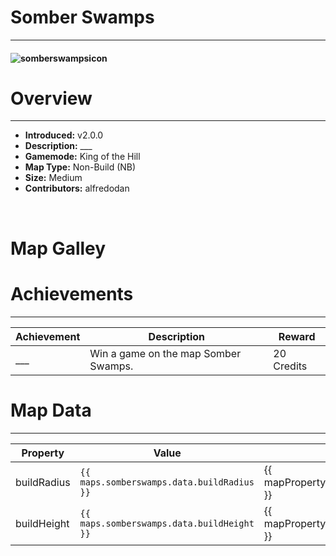 <!-- replace _map_ with the actual map name -->
<!-- change gamemode type for the Map data description  -->
# Somber Swamps

***

#### ![somberswampsicon](../assets/maps/somberswamps/somberswamps-icon.jpg)

# Overview
***
- **Introduced:** v2.0.0
- **Description:** ___
- **Gamemode:** King of the Hill
- **Map Type:** Non-Build (NB)
- **Size:** Medium
- **Contributors:** alfredodan

<br />  

# Map Galley

# Achievements
***

| Achievement | Description | Reward |
| ----- | ----- | ------ |
| ___ | Win a game on the map Somber Swamps. | 20 Credits |



# Map Data
***

| Property | Value | Description |
| ----------- | ----------- | ------ |
| buildRadius |`{{ maps.somberswamps.data.buildRadius }}`| {{ mapPropertyDescriptions.buildRadius.koth }} |
| buildHeight |`{{ maps.somberswamps.data.buildHeight }}`| {{ mapPropertyDescriptions.buildHeight.koth }} |